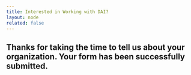 ```yaml
---
title: Interested in Working with DAI?
layout: node
related: false
---
```

<h2>Thanks for taking the time to tell us about your organization. Your form has been successfully submitted.</h2>